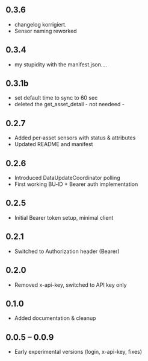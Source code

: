 ## 0.3.6
* changelog korrigiert.
* Sensor naming reworked

## 0.3.4
* my stupidity with the manifest.json.... 

## 0.3.1b 
* set default time to sync to 60 sec
* deleted the get_asset_detail - not needeed - 

## 0.2.7
* Added per‑asset sensors with status & attributes
* Updated README and manifest

## 0.2.6
* Introduced DataUpdateCoordinator polling
* First working BU‑ID + Bearer auth implementation

## 0.2.5
* Initial Bearer token setup, minimal client

## 0.2.1
* Switched to Authorization header (Bearer)

## 0.2.0
* Removed x-api-key, switched to API key only

## 0.1.0
* Added documentation & cleanup

## 0.0.5 – 0.0.9
* Early experimental versions (login, x-api-key, fixes)
